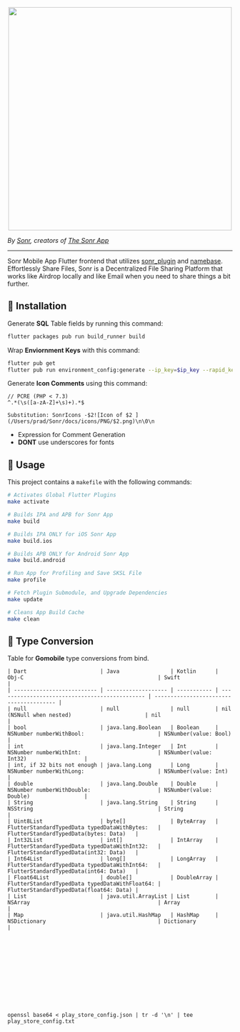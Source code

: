 <p align="center">
<img width="500" src="https://uploads-ssl.webflow.com/60e4b57e5960f8d0456720e7/60fbc0e3804457746c22c731_Github%20-%20App.png">
</p>

*By [Sonr](https://www.sonr.io), creators of [The Sonr App](https://www.twitter.com/TheSonrApp)*

---

Sonr Mobile App Flutter frontend that utilizes [sonr_plugin](https://github.com/sonr-io/plugin) and [namebase](https://github.com/sonr-io/namebase).
Effortlessly Share Files, Sonr is a Decentralized File Sharing Platform that works like Airdrop locally and like Email when you need to share things a bit further.

## 🔷 Installation
Generate **SQL** Table fields by running this command:
```bash
flutter packages pub run build_runner build
```

Wrap **Enviornment Keys** with this command:
```bash
flutter pub get
flutter pub run environment_config:generate --ip_key=$ip_key --rapid_key=$rapid_key --hs_key=$hs_key  --hs_secret=$hs_secret --storj_key=$storj_key --storj_root_password=$storj_root_password --sentry_dsn=$sentry_dsn --hub_key=$hub_key --hub_secret=$hub_secret --map_key=$map_key --map_secret=$map_secret`
```

Generate **Icon Comments** using this command:
```regex
// PCRE (PHP < 7.3)
^.*(\s([a-zA-Z]+\s)+).*$

Substitution: SonrIcons -$2![Icon of $2 ](/Users/prad/Sonr/docs/icons/PNG/$2.png)\n\0\n
```
  * Expression for Comment Generation
  * **DONT** use underscores for fonts

## 🔷 Usage
This project contains a `makefile` with the following commands:
```bash
# Activates Global Flutter Plugins
make activate

# Builds IPA and APB for Sonr App
make build

# Builds IPA ONLY for iOS Sonr App
make build.ios

# Builds APB ONLY for Android Sonr App
make build.android

# Run App for Profiling and Save SKSL File
make profile

# Fetch Plugin Submodule, and Upgrade Dependencies
make update

# Cleans App Build Cache
make clean
```

## 🔷 Type Conversion
Table for **Gomobile** type conversions from bind.
```
| Dart                       | Java                | Kotlin      | Obj-C                                          | Swift                                   |
| -------------------------- | ------------------- | ----------- | ---------------------------------------------- | --------------------------------------- |
| null                       | null                | null        | nil (NSNull when nested)                       | nil                                     |
| bool                       | java.lang.Boolean   | Boolean     | NSNumber numberWithBool:                       | NSNumber(value: Bool)                   |
| int                        | java.lang.Integer   | Int         | NSNumber numberWithInt:                        | NSNumber(value: Int32)                  |
| int, if 32 bits not enough | java.lang.Long      | Long        | NSNumber numberWithLong:                       | NSNumber(value: Int)                    |
| double                     | java.lang.Double    | Double      | NSNumber numberWithDouble:                     | NSNumber(value: Double)                 |
| String                     | java.lang.String    | String      | NSString                                       | String                                  |
| Uint8List                  | byte[]              | ByteArray   | FlutterStandardTypedData typedDataWithBytes:   | FlutterStandardTypedData(bytes: Data)   |
| Int32List                  | int[]               | IntArray    | FlutterStandardTypedData typedDataWithInt32:   | FlutterStandardTypedData(int32: Data)   |
| Int64List                  | long[]              | LongArray   | FlutterStandardTypedData typedDataWithInt64:   | FlutterStandardTypedData(int64: Data)   |
| Float64List                | double[]            | DoubleArray | FlutterStandardTypedData typedDataWithFloat64: | FlutterStandardTypedData(float64: Data) |
| List                       | java.util.ArrayList | List        | NSArray                                        | Array                                   |
| Map                        | java.util.HashMap   | HashMap     | NSDictionary                                   | Dictionary                              |













openssl base64 < play_store_config.json | tr -d '\n' | tee play_store_config.txt
